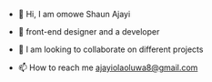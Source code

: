 - 👋 Hi, I am omowe Shaun Ajayi
- 👀 front-end designer and a developer 
 
- 💞️ I am looking to collaborate on different projects
- 📫 How to reach me ajayiolaoluwa8@gmail.com 

<!---
Eagke/Eagke is a ✨ special ✨ repository because its `README.md` (this file) appears on your GitHub profile.
You can click the Preview link to take a look at your changes.
--->
